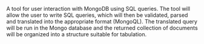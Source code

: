 A tool for user interaction with MongoDB using SQL queries. 
The tool will allow the user to write SQL queries, which will then be validated, parsed and translated into the appropriate format (MongoQL).
The translated query will be run in the Mongo database and the returned collection of documents will be organized into a structure suitable for tabulation.
